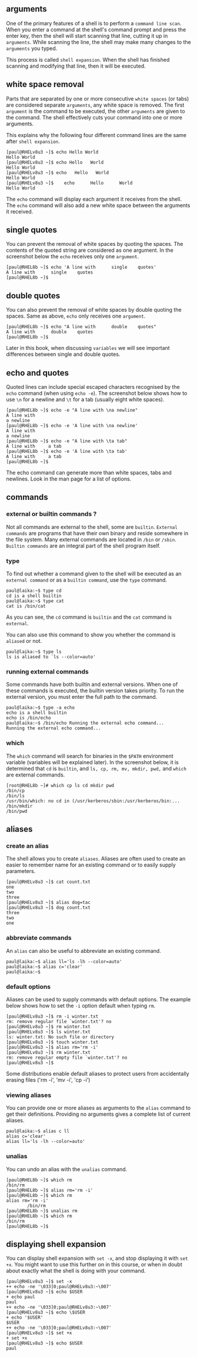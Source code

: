 ## arguments

One of the primary features of a shell is to perform a
`command line scan`. When you enter a command at the
shell\'s command prompt and press the enter key, then the shell will
start scanning that line, cutting it up in `arguments`. While scanning
the line, the shell may make many changes to the `arguments` you typed.

This process is called `shell expansion`. When the shell
has finished scanning and modifying that line, then it will be executed.

## white space removal

Parts that are separated by one or more consecutive
`white spaces` (or tabs) are considered separate
`arguments`, any white space is removed. The first
`argument` is the command to be executed, the other
`arguments` are given to the command. The shell effectively cuts your
command into one or more arguments.

This explains why the following four different command lines are the
same after `shell expansion`.

    [paul@RHELv8u3 ~]$ echo Hello World
    Hello World
    [paul@RHELv8u3 ~]$ echo Hello   World
    Hello World
    [paul@RHELv8u3 ~]$ echo   Hello   World
    Hello World
    [paul@RHELv8u3 ~]$    echo      Hello      World
    Hello World

The `echo` command will display each argument it receives
from the shell. The `echo` command will also add a new white space
between the arguments it received.

## single quotes

You can prevent the removal of white spaces by quoting the spaces. The
contents of the quoted string are considered as one argument. In the
screenshot below the `echo` receives only one `argument`.

    [paul@RHEL8b ~]$ echo 'A line with      single    quotes'
    A line with      single    quotes
    [paul@RHEL8b ~]$

## double quotes

You can also prevent the removal of white spaces by double quoting
 the spaces. Same as above, `echo` only receives one
`argument`.

    [paul@RHEL8b ~]$ echo "A line with      double    quotes"
    A line with      double    quotes
    [paul@RHEL8b ~]$

Later in this book, when discussing `variables` we will see important
differences between single and double quotes.

## echo and quotes

Quoted lines can include special escaped characters recognised by the
`echo` command (when using `echo -e`). The screenshot
below shows how to use `\n` for a newline and `\t` for a tab (usually
eight white spaces).

    [paul@RHEL8b ~]$ echo -e "A line with \na newline"
    A line with 
    a newline
    [paul@RHEL8b ~]$ echo -e 'A line with \na newline'
    A line with 
    a newline
    [paul@RHEL8b ~]$ echo -e "A line with \ta tab"
    A line with     a tab
    [paul@RHEL8b ~]$ echo -e 'A line with \ta tab'
    A line with     a tab
    [paul@RHEL8b ~]$

The echo command can generate more than white spaces, tabs and newlines.
Look in the man page for a list of options.

## commands

### external or builtin commands ?

Not all commands are external to the shell, some are `builtin`.
`External commands` are programs that have their own binary and reside
somewhere in the file system. Many external commands are located in
`/bin` or `/sbin`. `Builtin commands` are an
integral part of the shell program itself.

### type

To find out whether a command given to the shell will be executed as an
`external command` or as a `builtin command`, use the
`type` command.

    paul@laika:~$ type cd
    cd is a shell builtin
    paul@laika:~$ type cat
    cat is /bin/cat

As you can see, the `cd` command is `builtin` and the `cat` command is
`external`.

You can also use this command to show you whether the command is
`aliased` or not.

    paul@laika:~$ type ls
    ls is aliased to `ls --color=auto'

### running external commands

Some commands have both builtin and external versions. When one of these
commands is executed, the builtin version takes priority. To run the
external version, you must enter the full path to the command.

    paul@laika:~$ type -a echo
    echo is a shell builtin
    echo is /bin/echo
    paul@laika:~$ /bin/echo Running the external echo command... 
    Running the external echo command...

### which

The `which` command will search for binaries in the
`$PATH` environment variable (variables will be explained
later). In the screenshot below, it is determined that `cd` is
`builtin`, and `ls, cp, rm, mv, mkdir, pwd,` and `which` are external
commands.

    [root@RHEL8b ~]# which cp ls cd mkdir pwd 
    /bin/cp
    /bin/ls
    /usr/bin/which: no cd in (/usr/kerberos/sbin:/usr/kerberos/bin:...
    /bin/mkdir
    /bin/pwd

## aliases

### create an alias

The shell allows you to create `aliases`. Aliases are
often used to create an easier to remember name for an existing command
or to easily supply parameters.

    [paul@RHELv8u3 ~]$ cat count.txt 
    one
    two
    three
    [paul@RHELv8u3 ~]$ alias dog=tac
    [paul@RHELv8u3 ~]$ dog count.txt 
    three
    two
    one

### abbreviate commands

An `alias` can also be useful to abbreviate an existing
command.

    paul@laika:~$ alias ll='ls -lh --color=auto'
    paul@laika:~$ alias c='clear'
    paul@laika:~$

### default options

Aliases can be used to supply commands with default options. The example
below shows how to set the `-i` option default when typing
`rm`.

    [paul@RHELv8u3 ~]$ rm -i winter.txt 
    rm: remove regular file `winter.txt'? no
    [paul@RHELv8u3 ~]$ rm winter.txt 
    [paul@RHELv8u3 ~]$ ls winter.txt
    ls: winter.txt: No such file or directory
    [paul@RHELv8u3 ~]$ touch winter.txt
    [paul@RHELv8u3 ~]$ alias rm='rm -i'
    [paul@RHELv8u3 ~]$ rm winter.txt 
    rm: remove regular empty file `winter.txt'? no
    [paul@RHELv8u3 ~]$

Some distributions enable default aliases to protect users from
accidentally erasing files (\'rm -i\', \'mv -i\', \'cp -i\')

### viewing aliases

You can provide one or more aliases as arguments to the `alias` command
to get their definitions. Providing no arguments gives a complete list
of current aliases.

    paul@laika:~$ alias c ll
    alias c='clear'
    alias ll='ls -lh --color=auto'

### unalias

You can undo an alias with the `unalias` command.

    [paul@RHEL8b ~]$ which rm
    /bin/rm
    [paul@RHEL8b ~]$ alias rm='rm -i'
    [paul@RHEL8b ~]$ which rm
    alias rm='rm -i'
            /bin/rm
    [paul@RHEL8b ~]$ unalias rm
    [paul@RHEL8b ~]$ which rm
    /bin/rm
    [paul@RHEL8b ~]$

## displaying shell expansion

You can display shell expansion with `set -x`, and stop
displaying it with `set +x`. You might want to use this
further on in this course, or when in doubt about exactly what the shell
is doing with your command.

    [paul@RHELv8u3 ~]$ set -x
    ++ echo -ne '\033]0;paul@RHELv8u3:~\007'
    [paul@RHELv8u3 ~]$ echo $USER
    + echo paul
    paul
    ++ echo -ne '\033]0;paul@RHELv8u3:~\007'
    [paul@RHELv8u3 ~]$ echo \$USER
    + echo '$USER'
    $USER
    ++ echo -ne '\033]0;paul@RHELv8u3:~\007'
    [paul@RHELv8u3 ~]$ set +x
    + set +x
    [paul@RHELv8u3 ~]$ echo $USER
    paul
